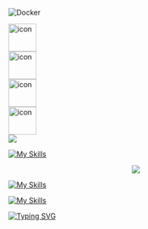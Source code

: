 ![Docker](https://img.shields.io/badge/Docker-2496ED?logo=docker&logoColor=white&style=for-the-badge)
<div style="display: flex; align-items: flex-start;"><img src="https://techstack-generator.vercel.app/js-icon.svg" alt="icon" width="55" height="55" /></div><div style="display: flex; align-items: flex-start;"><img src="https://techstack-generator.vercel.app/docker-icon.svg" alt="icon" width="55" height="55" /></div><div style="display: flex; align-items: flex-start;"><img src="https://techstack-generator.vercel.app/kubernetes-icon.svg" alt="icon" width="55" height="55" /></div><div style="display: flex; align-items: flex-start;"><img src="https://techstack-generator.vercel.app/aws-icon.svg" alt="icon" width="55" height="55" /></div>
<img src="https://skillicons.dev/icons?i=js,nodejs,docker,kubernetes,aws,githubactions,postgresql,linux" />  

  
[![My Skills](https://skillicons.dev/icons?i=)](https://skillicons.dev)
<p align="center">
  <a href="https://skillicons.dev">
    <img src="https://skillicons.dev/icons?i=git,kubernetes,docker,c,vim" />
  </a>
</p>  

[![My Skills](https://skillicons.dev/icons?i=aws,gcp,azure,react,vue,flutter&perline=3)](https://skillicons.dev)  

[![My Skills](https://skillicons.dev/icons?i=java,kotlin,nodejs,figma&theme=light)](https://skillicons.dev)  

[![Typing SVG](https://readme-typing-svg.demolab.com?font=Fira+Code&pause=1000&width=435&lines=The+five+boxing+wizards+jump+quickly)](https://git.io/typing-svg)

